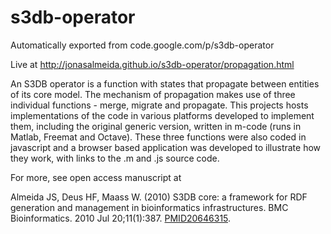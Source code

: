 # s3db-operator
Automatically exported from code.google.com/p/s3db-operator

Live at http://jonasalmeida.github.io/s3db-operator/propagation.html

An S3DB operator is a function with states that propagate between entities of its core model. The mechanism of propagation makes use of three individual functions - merge, migrate and propagate. This projects hosts implementations of the code in various platforms developed to implement them, including the original generic version, written in m-code (runs in Matlab, Freemat and Octave). These three functions were also coded in javascript and a browser based application was developed to illustrate how they work, with links to the .m and .js source code.

For more, see open access manuscript at

Almeida JS, Deus HF, Maass W. (2010) S3DB core: a framework for RDF generation and management in bioinformatics infrastructures. BMC Bioinformatics. 2010 Jul 20;11(1):387. <a href="https://www.ncbi.nlm.nih.gov/pubmed/20646315" target="_blank">PMID20646315</a>.
